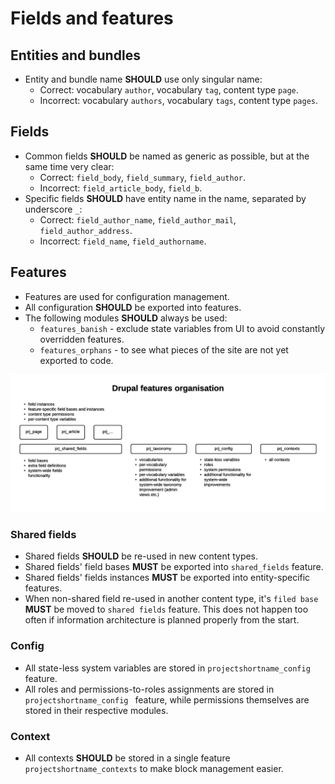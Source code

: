 # Fields and features

## Entities and bundles
* Entity and bundle name **SHOULD** use only singular name:
  * Correct: vocabulary `author`, vocabulary `tag`, content type `page`.
  * Incorrect: vocabulary `authors`, vocabulary `tags`, content type `pages`.

## Fields
* Common fields **SHOULD** be named as generic as possible, but at the same time very clear:
  * Correct: `field_body`, `field_summary`, `field_author`.
  * Incorrect: `field_article_body`, `field_b`.
* Specific fields **SHOULD** have entity name in the name, separated by underscore `_`:
  * Correct: `field_author_name`, `field_author_mail`, `field_author_address`.
  * Incorrect: `field_name`, `field_authorname`.

## Features
* Features are used for configuration management.
* All configuration **SHOULD** be exported into features.
* The following modules **SHOULD** always be used:
  * `features_banish` - exclude state variables from UI to avoid constantly overridden features.
  * `features_orphans` - to see what pieces of the site are not yet exported to code.

![](https://raw.githubusercontent.com/alexdesignworks/drupal-organised/master/images/fields_and_features.png)

### Shared fields
* Shared fields **SHOULD** be re-used in new content types.
* Shared fields' field bases **MUST** be exported into `shared_fields` feature.
* Shared fields' fields instances **MUST** be exported into entity-specific features.
* When non-shared field re-used in another content type, it's `filed base` **MUST** be moved to `shared fields` feature. This does not happen too often if information architecture is planned properly from the start.

### Config
* All state-less system variables are stored in `projectshortname_config` feature.
* All roles and permissions-to-roles assignments are stored in `projectshortname_config ` feature, while permissions themselves are stored in their respective modules.

### Context
* All contexts **SHOULD** be stored in a single feature `projectshortname_contexts` to make block management easier.
